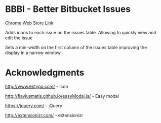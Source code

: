 # BBBI - Better Bitbucket Issues

[Chrome Web Store Link](https://chrome.google.com/webstore/detail/hiafofmjbiglipbdmefenmgcimbfbpbc/publish-accepted)

Adds icons to each issue on the issues table. Allowing to quickly view and edit the issue

Sets a min-width on the first column of the issues table improving the display in a narrow window.

# Acknowledgments

http://www.entypo.com/ - icon

http://flaviusmatis.github.io/easyModal.js/ - Easy modal

https://jquery.com/ - jQuery

http://extensionizr.com/ - extensionizr
